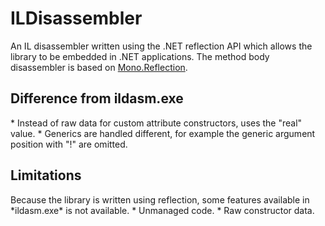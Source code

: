 ILDisassembler
==============

An IL disassembler written using the .NET reflection API
which allows the library to be embedded in .NET applications.
The method body disassembler is based on [Mono.Reflection](https://github.com/jbevain/mono.reflection/).

<h2>Difference from ildasm.exe</h2>
* Instead of raw data for custom attribute constructors, uses the "real" value.
* Generics are handled different, for example the generic argument position with "!" are omitted.

<h2>Limitations</h2>
Because the library is written using reflection, some features available in *ildasm.exe*
is not available.
* Unmanaged code.
* Raw constructor data.
